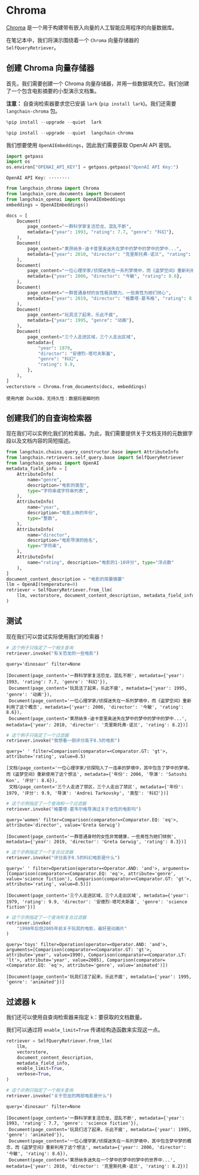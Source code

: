 # Chroma

[Chroma](https://docs.trychroma.com/getting-started) 是一个用于构建带有嵌入向量的人工智能应用程序的向量数据库。

在笔记本中，我们将演示围绕着一个 `Chroma` 向量存储器的 `SelfQueryRetriever`。

## 创建 Chroma 向量存储器

首先，我们需要创建一个 Chroma 向量存储器，并用一些数据填充它。我们创建了一个包含电影摘要的小型演示文档集。

**注意：** 自查询检索器要求您已安装 `lark` (`pip install lark`)。我们还需要 `langchain-chroma` 包。

```python
%pip install --upgrade --quiet  lark
```

```python
%pip install --upgrade --quiet  langchain-chroma
```

我们想要使用 `OpenAIEmbeddings`，因此我们需要获取 OpenAI API 密钥。

```python
import getpass
import os
os.environ["OPENAI_API_KEY"] = getpass.getpass("OpenAI API Key:")
```

```output
OpenAI API Key: ········
```

```python
from langchain_chroma import Chroma
from langchain_core.documents import Document
from langchain_openai import OpenAIEmbeddings
embeddings = OpenAIEmbeddings()
```

```python
docs = [
    Document(
        page_content="一群科学家复活恐龙，混乱不断",
        metadata={"year": 1993, "rating": 7.7, "genre": "科幻"},
    ),
    Document(
        page_content="莱昂纳多·迪卡普里奥迷失在梦中的梦中的梦中的梦中...",
        metadata={"year": 2010, "director": "克里斯托弗·诺兰", "rating": 8.2},
    ),
    Document(
        page_content="一位心理学家/侦探迷失在一系列梦境中，而《盗梦空间》重新利用了这个概念",
        metadata={"year": 2006, "director": "今敏", "rating": 8.6},
    ),
    Document(
        page_content="一群普通身材的女性极具魅力，一些男性为她们倾心",
        metadata={"year": 2019, "director": "格蕾塔·葛韦格", "rating": 8.3},
    ),
    Document(
        page_content="玩具活了起来，乐此不疲",
        metadata={"year": 1995, "genre": "动画"},
    ),
    Document(
        page_content="三个人走进区域，三个人走出区域",
        metadata={
            "year": 1979,
            "director": "安德烈·塔可夫斯基",
            "genre": "科幻",
            "rating": 9.9,
        },
    ),
]
vectorstore = Chroma.from_documents(docs, embeddings)
```

```output
使用内嵌 DuckDB，无持久性：数据将是瞬时的
```

## 创建我们的自查询检索器

现在我们可以实例化我们的检索器。为此，我们需要提供关于文档支持的元数据字段以及文档内容的简短描述。

```python
from langchain.chains.query_constructor.base import AttributeInfo
from langchain.retrievers.self_query.base import SelfQueryRetriever
from langchain_openai import OpenAI
metadata_field_info = [
    AttributeInfo(
        name="genre",
        description="电影的类型",
        type="字符串或字符串列表",
    ),
    AttributeInfo(
        name="year",
        description="电影上映的年份",
        type="整数",
    ),
    AttributeInfo(
        name="director",
        description="电影导演的姓名",
        type="字符串",
    ),
    AttributeInfo(
        name="rating", description="电影的1-10评分", type="浮点数"
    ),
]
document_content_description = "电影的简要摘要"
llm = OpenAI(temperature=0)
retriever = SelfQueryRetriever.from_llm(
    llm, vectorstore, document_content_description, metadata_field_info, verbose=True
)
```

## 测试

现在我们可以尝试实际使用我们的检索器！

```python
# 这个例子只指定了一个相关查询
retriever.invoke("有关恐龙的一些电影")
```

```output
query='dinosaur' filter=None
```

```output
[Document(page_content='一群科学家复活恐龙，混乱不断', metadata={'year': 1993, 'rating': 7.7, 'genre': '科幻'}),
 Document(page_content='玩具活了起来，乐此不疲', metadata={'year': 1995, 'genre': '动画'}),
 Document(page_content='一位心理学家/侦探迷失在一系列梦境中，而《盗梦空间》重新利用了这个概念', metadata={'year': 2006, 'director': '今敏', 'rating': 8.6}),
 Document(page_content='莱昂纳多·迪卡普里奥迷失在梦中的梦中的梦中的梦中...', metadata={'year': 2010, 'director': '克里斯托弗·诺兰', 'rating': 8.2})]
```

```python
# 这个例子只指定了一个过滤器
retriever.invoke("我想看一部评分高于8.5的电影")
```

```output
query=' ' filter=Comparison(comparator=<Comparator.GT: 'gt'>, attribute='rating', value=8.5)
```

```output
[文档(page_content='一位心理学家/侦探陷入了一连串的梦境中，其中包含了梦中的梦境，而《盗梦空间》重新使用了这个想法', metadata={'年份': 2006, '导演': 'Satoshi Kon', '评分': 8.6}),
 文档(page_content='三个人走进了禁区，三个人走出了禁区', metadata={'年份': 1979, '评分': 9.9, '导演': 'Andrei Tarkovsky', '类型': '科幻'})]
```

```python
# 这个示例指定了一个查询和一个过滤器
retriever.invoke("格蕾塔·葛韦尔格导演过关于女性的电影吗")
```

```output
query='women' filter=Comparison(comparator=<Comparator.EQ: 'eq'>, attribute='director', value='Greta Gerwig')
```

```output
[Document(page_content='一群普通身材的女性非常健康，一些男性为她们倾倒', metadata={'year': 2019, 'director': 'Greta Gerwig', 'rating': 8.3})]
```

```python
# 这个示例指定了一个复合过滤器
retriever.invoke("评分高于8.5的科幻电影是什么")
```

```output
query=' ' filter=Operation(operator=<Operator.AND: 'and'>, arguments=[Comparison(comparator=<Comparator.EQ: 'eq'>, attribute='genre', value='science fiction'), Comparison(comparator=<Comparator.GT: 'gt'>, attribute='rating', value=8.5)])
```

```output
[Document(page_content='三个人走进区域，三个人走出区域', metadata={'year': 1979, 'rating': 9.9, 'director': '安德烈·塔可夫斯基', 'genre': 'science fiction'})]
```

```python
# 这个示例指定了一个查询和复合过滤器
retriever.invoke(
    "1990年后但2005年前关于玩具的电影，最好是动画片"
)
```

```output
query='toys' filter=Operation(operator=<Operator.AND: 'and'>, arguments=[Comparison(comparator=<Comparator.GT: 'gt'>, attribute='year', value=1990), Comparison(comparator=<Comparator.LT: 'lt'>, attribute='year', value=2005), Comparison(comparator=<Comparator.EQ: 'eq'>, attribute='genre', value='animated')])
```

```output
[Document(page_content='玩具们活了起来，乐此不疲', metadata={'year': 1995, 'genre': 'animated'})]
```

## 过滤器 k

我们还可以使用自查询检索器来指定 `k`：要获取的文档数量。

我们可以通过将 `enable_limit=True` 传递给构造函数来实现这一点。

```python
retriever = SelfQueryRetriever.from_llm(
    llm,
    vectorstore,
    document_content_description,
    metadata_field_info,
    enable_limit=True,
    verbose=True,
)
```

```python
# 这个示例只指定了一个相关查询
retriever.invoke("关于恐龙的两部电影是什么")
```

```output
query='dinosaur' filter=None
```

```output
[Document(page_content='一群科学家复活恐龙，混乱不断', metadata={'year': 1993, 'rating': 7.7, 'genre': 'science fiction'}),
 Document(page_content='玩具们活了起来，乐此不疲', metadata={'year': 1995, 'genre': 'animated'}),
 Document(page_content='一位心理学家/侦探迷失在一系列梦境中，其中包含梦中梦的概念，而《盗梦空间》重新利用了这个想法', metadata={'year': 2006, 'director': '今敏', 'rating': 8.6}),
 Document(page_content='莱昂纳多迷失在一个梦中的梦中的梦中的世界中...', metadata={'year': 2010, 'director': '克里斯托弗·诺兰', 'rating': 8.2})]
```